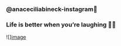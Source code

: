 ### @anaceciliabineck-instagram📲
### Life is better when you’re laughing 🧿💌

![][image](https://github.com/cecisb/cecisb/assets/145770274/e41f12d8-7925-4da5-acc8-9f519f173492)


